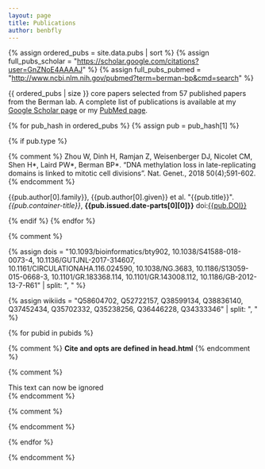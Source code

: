 ```yaml
---
layout: page
title: Publications
author: benbfly
---
```


{% assign ordered_pubs = site.data.pubs | sort %}
{% assign full_pubs_scholar = "https://scholar.google.com/citations?user=GnZNoE4AAAAJ" %}
{% assign full_pubs_pubmed = "http://www.ncbi.nlm.nih.gov/pubmed?term=berman-bp&cmd=search" %}

<p>
{{ ordered_pubs | size }} core papers selected from 57 published papers from the Berman lab. A complete list of publications is available at my <a target="_blank" href="{{full_pubs_scholar}}">Google Scholar page</a> or my <a target="_blank" href="{{full_pubs_pubmed}}">PubMed page</a>.
</p>

{% for pub_hash in ordered_pubs %}
{% assign pub = pub_hash[1] %}

{% if pub.type %}


{% comment %}
Zhou W, Dinh H, Ramjan Z, Weisenberger DJ, Nicolet CM, Shen H*, Laird PW*, Berman BP*. “DNA methylation loss in late-replicating domains is linked to mitotic cell divisions”. Nat. Genet., 2018 50(4);591-602.
{% endcomment %}

<div class="card text-white bg-primary mb-3" id="cite{{forloop.index}}">
  <div class="card-body">
       <p class="card-text" id="citetext{{forloop.index}}">
     {{pub.author[0].family}}, {{pub.author[0].given}} et al. "{{pub.title}}". <em>{{pub.container-title}}</em>, <B>{{pub.issued.date-parts[0][0]}}</B>
     doi:<a target="_blank" href="https://doi.org/{{pub.DOI}}">{{pub.DOI}}</a>
     <span class="__dimensions_badge_embed__" id="badge{{forloop.index}}" data-doi="{{pub.DOI}}" data-style="small_rectangle"></span>
     </p>
  </div>
</div>

{% endif %}
{% endfor %}






{% comment %}
<!--------------- OLD ------------->

<!-- DOIs -->
{% assign dois = "10.1093/bioinformatics/bty902, 10.1038/S41588-018-0073-4, 10.1136/GUTJNL-2017-314607, 10.1161/CIRCULATIONAHA.116.024590, 10.1038/NG.3683, 10.1186/S13059-015-0668-3, 10.1101/GR.183368.114, 10.1101/GR.143008.112, 10.1186/GB-2012-13-7-R61" | split: ", " %}

<!-- Wikidata -->

{% assign wikiids = "Q58604702, Q52722157, Q38599134, Q38836140, Q37452434, Q35702332, Q35238256, Q36446228, Q34333346" | split: ", " %}


{% for pubid in pubids %}

{% comment %}
****Cite and opts are defined in head.html****
{% endcomment %}

{% comment %}
<div class="card text-white bg-primary mb-3">
  <div class="card-body">
  <div class="citation-js cite" data-input="Q21972834">This text can now be ignored</div>
  </div>
</div>
{% endcomment %}


<div class="card text-white bg-primary mb-3">
  <div class="card-body">
  <p class="card-text" id="cite{{forloop.index}}"></p>
  </div>
</div>
<script class="code">
     Cite.async('{{pubid}}', function(example) {
     htmlOutput =  example.get(opt)
     $('#cite{{forloop.index}}').html(htmlOutput)
{% comment %}
     window.__dimensions_embed.addBadges()
{% endcomment %}

   })
</script>


{% comment %}
<div class="card text-white bg-primary mb-3">
  <div class="card-body">
    <p class="card-text" id="{{pubid}}"></p>
  </div>
</div>
<script class="code">
     Cite.async('{{pubid}}', function(wikidata) {
     htmlOutput =  wikidata.get(opt)
     $('#{{pubid}}').html(htmlOutput)
     _altmetric_embed_init()
   })
</script>
{% endcomment %}


{% endfor %}


{% endcomment %}
